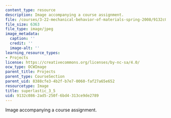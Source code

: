 ```yaml
---
content_type: resource
description: Image accompanying a course assignment.
file: /courses/3-22-mechanical-behavior-of-materials-spring-2008/9132c0862ad5250f6bd4313ce9de2789_superlastic_3_5.jpg
file_size: 6363
file_type: image/jpeg
image_metadata:
  caption: ''
  credit: ''
  image-alt: ''
learning_resource_types:
- Projects
license: https://creativecommons.org/licenses/by-nc-sa/4.0/
ocw_type: OCWImage
parent_title: Projects
parent_type: CourseSection
parent_uid: 8388cfe3-4b2f-b7e7-0060-faf27a65e652
resourcetype: Image
title: superlastic_3_5
uid: 9132c086-2ad5-250f-6bd4-313ce9de2789
---
```

Image accompanying a course assignment.